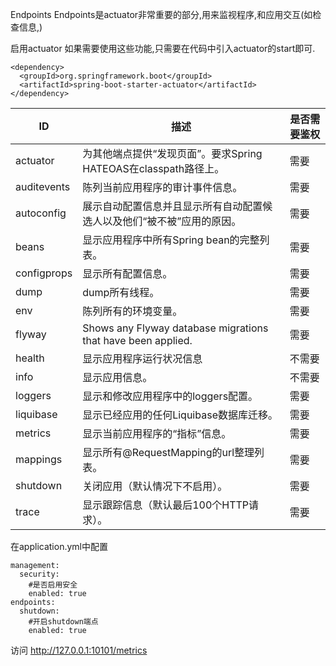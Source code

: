 Endpoints
Endpoints是actuator非常重要的部分,用来监视程序,和应用交互(如检查信息,)


启用actuator
如果需要使用这些功能,只需要在代码中引入actuator的start即可.
```
<dependency>
  <groupId>org.springframework.boot</groupId>
  <artifactId>spring-boot-starter-actuator</artifactId>
</dependency>
```

ID	|描述	|是否需要鉴权
---|---|---
actuator	|为其他端点提供“发现页面”。要求Spring HATEOAS在classpath路径上。     |需要
auditevents	|陈列当前应用程序的审计事件信息。	                                    |需要
autoconfig	|展示自动配置信息并且显示所有自动配置候选人以及他们“被不被”应用的原因。	|需要
beans	    |显示应用程序中所有Spring bean的完整列表。	                            |需要
configprops	|显示所有配置信息。	                                                |需要
dump	    |dump所有线程。	                                                    |需要
env	        |陈列所有的环境变量。	                                                |需要
flyway	    |Shows any Flyway database migrations that have been applied.	    |需要
health	    |显示应用程序运行状况信息	                                            |不需要
info	    |显示应用信息。	                                                    |不需要
loggers	    |显示和修改应用程序中的loggers配置。	                                |需要
liquibase	|显示已经应用的任何Liquibase数据库迁移。	                            |需要
metrics	    |显示当前应用程序的“指标”信息。	                                    |需要
mappings	|显示所有@RequestMapping的url整理列表。	                            |需要
shutdown	|关闭应用（默认情况下不启用）。	                                    |需要
trace	    |显示跟踪信息（默认最后100个HTTP请求）。	                            |需要


在application.yml中配置
```
management:
  security:
    #是否启用安全
    enabled: true
endpoints:
  shutdown:
    #开启shutdown端点
    enabled: true
```

访问 http://127.0.0.1:10101/metrics